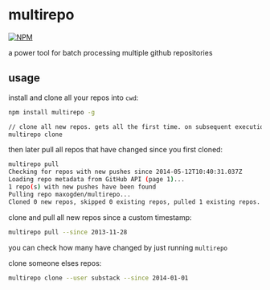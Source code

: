 # multirepo

[![NPM](https://nodei.co/npm/multirepo.png)](https://nodei.co/npm/multirepo/)

a power tool for batch processing multiple github repositories

## usage

install and clone all your repos into `cwd`:

```sh
npm install multirepo -g

// clone all new repos. gets all the first time. on subsequent executions will only get new ones
multirepo clone
```

then later pull all repos that have changed since you first cloned:

```sh
multirepo pull
Checking for repos with new pushes since 2014-05-12T10:40:31.037Z
Loading repo metadata from GitHub API (page 1)...
1 repo(s) with new pushes have been found
Pulling repo maxogden/multirepo...
Cloned 0 new repos, skipped 0 existing repos, pulled 1 existing repos.
```

clone and pull all new repos since a custom timestamp:

```sh
multirepo pull --since 2013-11-28
```

you can check how many have changed by just running `multirepo`

clone someone elses repos:

```sh
multirepo clone --user substack --since 2014-01-01
```
